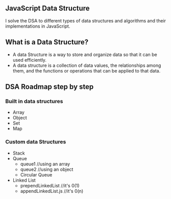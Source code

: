 ## JavaScript Data Structure
I solve the DSA to different types of data structures and algorithms and their implementations in JavaScript.

## What is a Data Structure?
- A data Structure is a way to store and organize data so that it can be used efficiently.
- A data structure is a collection of data values, the relationships among them, and the functions or operations that can be applied to that data.

## DSA Roadmap step by step
### Built in data structures 
- Array
- Object
- Set
- Map
### Custom data Structures 
- Stack
- Queue
    - queue1 //using an array
    - queue2 //using an object
    - Circular Queue
- Linked List
    - prependLinkedList //it's 0(1)
    - appendLinkedList.js //it's 0(n)

